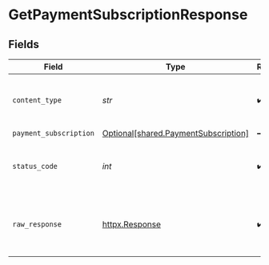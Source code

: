 # GetPaymentSubscriptionResponse


## Fields

| Field                                                                              | Type                                                                               | Required                                                                           | Description                                                                        |
| ---------------------------------------------------------------------------------- | ---------------------------------------------------------------------------------- | ---------------------------------------------------------------------------------- | ---------------------------------------------------------------------------------- |
| `content_type`                                                                     | *str*                                                                              | :heavy_check_mark:                                                                 | HTTP response content type for this operation                                      |
| `payment_subscription`                                                             | [Optional[shared.PaymentSubscription]](../../models/shared/paymentsubscription.md) | :heavy_minus_sign:                                                                 | Successful                                                                         |
| `status_code`                                                                      | *int*                                                                              | :heavy_check_mark:                                                                 | HTTP response status code for this operation                                       |
| `raw_response`                                                                     | [httpx.Response](https://www.python-httpx.org/api/#response)                       | :heavy_check_mark:                                                                 | Raw HTTP response; suitable for custom response parsing                            |